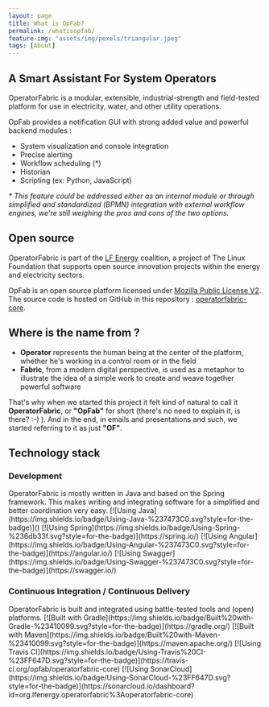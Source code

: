 ```yaml
---
layout: page
title: What is OpFab?
permalink: /whatisopfab/
feature-img: "assets/img/pexels/triangular.jpeg"
tags: [About]
---
```


<h2>A Smart Assistant For System Operators</h2>

OperatorFabric is a modular, extensible, industrial-strength and field-tested platform for use in electricity, water, and other utility operations.

OpFab provides a notification GUI with strong added value and powerful backend modules :

- System visualization and console integration
- Precise alerting
- Workflow scheduling (*)
- Historian
- Scripting (ex: Python, JavaScript)

_* This feature could be addressed either as an internal module or through simplified and standardized (BPMN) integration with external workflow engines, we're still weighing the pros and cons of the two options._

<h2>Open source</h2>

OperatorFabric is part of the [LF Energy](https://www.lfenergy.org/) coalition, a project of The Linux Foundation that supports open source innovation projects within the energy and electricity sectors.

OpFab is an open source platform licensed under [Mozilla Public License V2](https://www.mozilla.org/en-US/MPL/2.0/). 
The source code is hosted on GitHub in this repository : [operatorfabric-core](https://github.com/opfab/operatorfabric-core).

<h2>Where is the name from ?</h2>

 - **Operator** represents the human being at the center of the platform, whether he's working in a control room or in the field
 - **Fabric**, from a modern digital perspective, is used as a metaphor to illustrate the idea of a simple work to create and weave together powerful software

That's why when we started this project it felt kind of natural to call it **OperatorFabric**, or **"OpFab"** for short (there's no need to explain it, is there? :-) ).
And in the end, in emails and presentations and such, we started referring to it as just **"OF"**.

<h2>Technology stack</h2>

<h3>Development</h3>
OperatorFabric is mostly written in Java and based on the Spring framework. This makes writing and integrating software for a simplified and better coordination very easy.
[![Using Java](https://img.shields.io/badge/Using-Java-%237473C0.svg?style=for-the-badge)]() 
[![Using Spring](https://img.shields.io/badge/Using-Spring-%236db33f.svg?style=for-the-badge)](https://spring.io/) 
[![Using Angular](https://img.shields.io/badge/Using-Angular-%237473C0.svg?style=for-the-badge)](https://angular.io/)
[![Using Swagger](https://img.shields.io/badge/Using-Swagger-%237473C0.svg?style=for-the-badge)](https://swagger.io/)

<h3>Continuous Integration / Continuous Delivery</h3>
OperatorFabric is built and integrated using battle-tested tools and (open) platforms. 
[![Built with Gradle](https://img.shields.io/badge/Built%20with-Gradle-%23410099.svg?style=for-the-badge)](https://gradle.org/)
[![Built with Maven](https://img.shields.io/badge/Built%20with-Maven-%23410099.svg?style=for-the-badge)](https://maven.apache.org/)
[![Using Travis CI](https://img.shields.io/badge/Using-Travis%20CI-%23FF647D.svg?style=for-the-badge)](https://travis-ci.org/opfab/operatorfabric-core)
[![Using SonarCloud](https://img.shields.io/badge/Using-SonarCloud-%23FF647D.svg?style=for-the-badge)](https://sonarcloud.io/dashboard?id=org.lfenergy.operatorfabric%3Aoperatorfabric-core)
